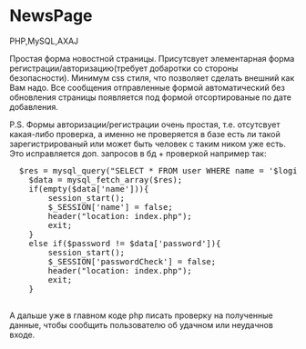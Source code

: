 # NewsPage
PHP,MySQL,AXAJ

Простая форма новостной страницы. Присутсвует элементарная форма регистрации/авторизацию(требует добаротки со стороны безопасности). 
Минимум css стиля, что позволяет сделать внешний как Вам надо.
Все сообщения отправленные формой автоматический без обновления страницы появляется под формой отсортированые по дате добавления.


P.S. Формы авторизации/регистрации очень простая, т.е. отсутсвует какая-либо проверка, а именно не проверяется в базе есть ли такой зарегистрированый или может быть человек с таким ником уже есть.
Это исправляется доп. запросов в бд + проверкой например так: 
  <pre>  $res = mysql_query("SELECT * FROM user WHERE name = '$login' ");
    $data = mysql_fetch_array($res);
    if(empty($data['name'])){
        session_start();
        $_SESSION['name'] = false;
        header("location: index.php");
        exit;
    }
    else if($password != $data['password']){
        session_start();
        $_SESSION['passwordCheck'] = false;
        header("location: index.php");
        exit;
    }
    </pre>
    
А дальше уже в главном коде php писать проверку на полученные данные, чтобы сообщить пользователю об удачном или неудачнов входе.


